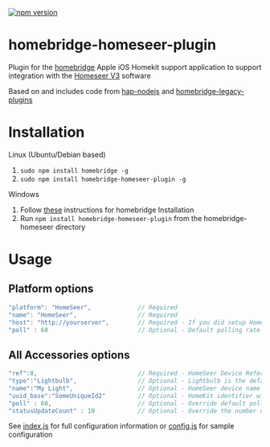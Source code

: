 [![npm version](https://badge.fury.io/js/homebridge-homeseer-plugin.svg)](https://badge.fury.io/js/homebridge-homeseer-plugin)

# homebridge-homeseer-plugin

Plugin for the [homebridge](https://github.com/nfarina/homebridge) Apple iOS Homekit support application to support integration with the [Homeseer V3](http://www.homeseer.com/home-control-software.html) software

Based on and includes code from [hap-nodejs](https://github.com/KhaosT/HAP-NodeJS) and [homebridge-legacy-plugins](https://github.com/nfarina/homebridge-legacy-plugins)

# Installation
Linux (Ubuntu/Debian based)
1. `sudo npm install homebridge -g`
2. `sudo npm install homebridge-homeseer-plugin -g`

Windows
1. Follow [these](http://board.homeseer.com/showpost.php?p=1204012&postcount=250) instructions for homebridge Installation
2. Run `npm install homebridge-homeseer-plugin` from the homebridge-homeseer directory

# Usage
## Platform options

```js
"platform": "HomeSeer",             // Required
"name": "HomeSeer",                 // Required
"host": "http://yourserver",        // Required - If you did setup HomeSeer authentication, use "http://user:password@ip_address:port"
"poll" : 60                         // Optional - Default polling rate in seconds to check for changed device status
```

## All Accessories options
```js
"ref":8,                            // Required - HomeSeer Device Reference (To get it, select the HS Device - then Advanced Tab) 
"type":"Lightbulb",                 // Optional - Lightbulb is the default
"name":"My Light",                  // Optional - HomeSeer device name is the default
"uuid_base":"SomeUniqueId2"         // Optional - HomeKit identifier will be derived from this parameter instead of the name. You SHOULD add this parameter to all accessories !
"poll" : 60,                        // Optional - Override default polling rate in seconds to check for changed device status
"statusUpdateCount" : 10            // Optional - Override the number of times that the device is checked for a status change after its value is updated. Checks occur every 1 second.
```
See [index.js](https://raw.githubusercontent.com/jrhubott/homebridge-homeseer/master/index.js) for full configuration information or [config.js](https://raw.githubusercontent.com/jrhubott/homebridge-homeseer/master/config/config.json) for sample configuration

